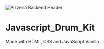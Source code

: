 ![Pizzeria Backend Header](https://i.imgur.com/XJAO6Ln.png)
# Javascript_Drum_Kit
Made with HTML, CSS and JavaScript Vanilla
